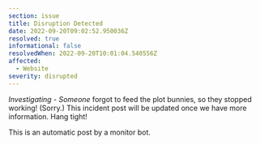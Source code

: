 ```yaml
---
section: issue
title: Disruption Detected
date: 2022-09-20T09:02:52.950036Z
resolved: true
informational: false
resolvedWhen: 2022-09-20T10:01:04.540556Z
affected:
  - Website
severity: disrupted
---
```

*Investigating* - _Someone_ forgot to feed the plot bunnies, so they stopped working! (Sorry.) This incident post will be updated once we have more information. Hang tight!

This is an automatic post by a monitor bot.
        